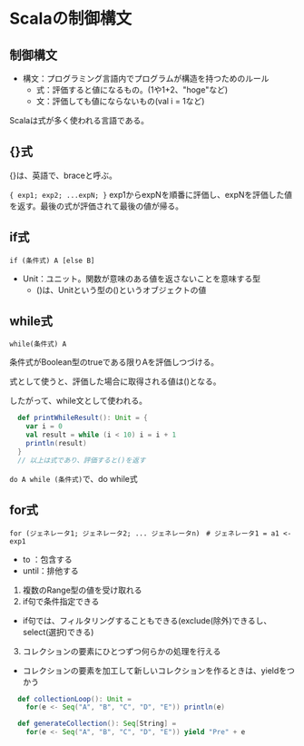 # Scalaの制御構文

## 制御構文

- 構文：プログラミング言語内でプログラムが構造を持つためのルール
  - 式：評価すると値になるもの。(1や1+2、"hoge"など)
  - 文：評価しても値にならないもの(val i = 1など)

Scalaは式が多く使われる言語である。

## {}式

{}は、英語で、braceと呼ぶ。

``{ exp1; exp2; ...expN; }``
exp1からexpNを順番に評価し、expNを評価した値を返す。最後の式が評価されて最後の値が帰る。

## if式

``if (条件式) A [else B]``

- Unit：ユニット。関数が意味のある値を返さないことを意味する型
  - ()は、Unitという型の()というオブジェクトの値

## while式

``while(条件式) A``

条件式がBoolean型のtrueである限りAを評価しつづける。

式として使うと、評価した場合に取得される値は()となる。

したがって、while文として使われる。

```scala
  def printWhileResult(): Unit = {
    var i = 0
    val result = while (i < 10) i = i + 1
    println(result)
  }
  // 以上は式であり、評価すると()を返す
```

``do A while (条件式)``で、do while式

## for式

``for (ジェネレータ1; ジェネレータ2; ... ジェネレータn) ``
``# ジェネレータ1 = a1 <- exp1``

- to ：包含する
- until：排他する

1. 複数のRange型の値を受け取れる
2. if句で条件指定できる
  - if句では、フィルタリングすることもできる(exclude(除外)できるし、select(選択)できる)
3. コレクションの要素にひとつずつ何らかの処理を行える
  - コレクションの要素を加工して新しいコレクションを作るときは、yieldをつかう

```scala
  def collectionLoop(): Unit =
    for(e <- Seq("A", "B", "C", "D", "E")) println(e)

  def generateCollection(): Seq[String] =
    for(e <- Seq("A", "B", "C", "D", "E")) yield "Pre" + e
```